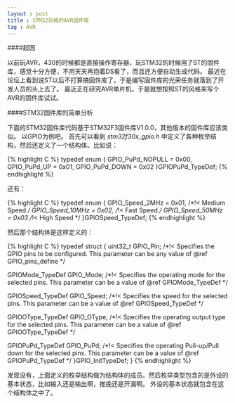 ```yaml
---
layout : post
title : STM32风格的AVR固件库
tag : AVR
---
```


####起因

以前玩AVR，430的时候都是直接操作寄存器，玩STM32的时候用了ST的固件库，感觉十分方便，不用天天再抱着DS看了，而且还方便自动生成代码。
最近在论坛上看到说ST以后不打算搞固件库了，于是编写固件库的光荣任务就落到了开发人员的头上去了。
最近正在研究AVR单片机，于是就想按照ST的风格来写个AVR的固件库试试。

####STM32固件库的简单分析

下面的STM32固件库代码基于STM32F3固件库V1.0.0，其他版本的固件库应该类似。
以GPIO为例吧。
首先可以看到 *stm32f30x_gpio.h* 中定义了各种枚举结构，然后还定义了一个结构体。比如说：

{% highlight C %} 
typedef enum
{
  GPIO_PuPd_NOPULL = 0x00,
  GPIO_PuPd_UP     = 0x01,
  GPIO_PuPd_DOWN   = 0x02
}GPIOPuPd_TypeDef;
{% endhighlight %} 

还有：

{% highlight C %} 
typedef enum
{ 
  GPIO_Speed_2MHz   = 0x01, /*!< Medium Speed */
  GPIO_Speed_10MHz  = 0x02, /*!< Fast Speed   */
  GPIO_Speed_50MHz  = 0x03  /*!< High Speed   */
}GPIOSpeed_TypeDef;
{% endhighlight %} 

然后那个结构体是这样定义的：

{% highlight C %}
typedef struct
{
  uint32_t GPIO_Pin;              /*!< Specifies the GPIO pins to be configured.
                                       This parameter can be any value of @ref GPIO_pins_define */
                                       
  GPIOMode_TypeDef GPIO_Mode;     /*!< Specifies the operating mode for the selected pins.
                                       This parameter can be a value of @ref GPIOMode_TypeDef   */

  GPIOSpeed_TypeDef GPIO_Speed;   /*!< Specifies the speed for the selected pins.
                                       This parameter can be a value of @ref GPIOSpeed_TypeDef  */

  GPIOOType_TypeDef GPIO_OType;   /*!< Specifies the operating output type for the selected pins.
                                       This parameter can be a value of @ref GPIOOType_TypeDef  */

  GPIOPuPd_TypeDef GPIO_PuPd;     /*!< Specifies the operating Pull-up/Pull down for the selected pins.
                                       This parameter can be a value of @ref GPIOPuPd_TypeDef   */
}GPIO_InitTypeDef;
}
{% endhighlight %} 

发现没有，上面定义的枚举结构做为结构体的成员。然后枚举类型包含的是外设的基本状态，比如输入还是输出啊，推挽还是开漏啊。
外设的基本状态就包含在这个结构体之中了。


